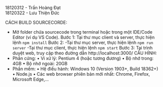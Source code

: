 18120312 - Trần Hoàng Đạt\
18120322 - Lưu Thiện Đức

CÁCH BUILD SOURCECORDE:
- Mở folder chứa sourcecode trong terminal hoặc trong một IDE/Code Editor (ví dụ VS Code).
Bước 1: Tại thư mục client và server, thực hiện lệnh `npm install`
Bước 2: 
	-Tại thư mục server, thực hiện lệnh `npm run server`
	-Tại thư mục client, thực hiện lệnh `npm start`
Bước 3: Tại trình duyệt web, truy cập theo đường dẫn http://localhost:3000/
CẤU HÌNH:
- Phần cứng: 
• Vi xử lý: Pentium 4 (hoặc tương đương)
• Bộ nhớ trong: 4GB
• Bộ nhớ ngoài: 20GB
- Phần mềm:
• Hệ điều hành: Windows 10 (Version 1903+, Build 18362+)
• Node.js
• Các web browser phiên bản mới nhất: Chrome, Firefox, Microsoft Edge,...
	